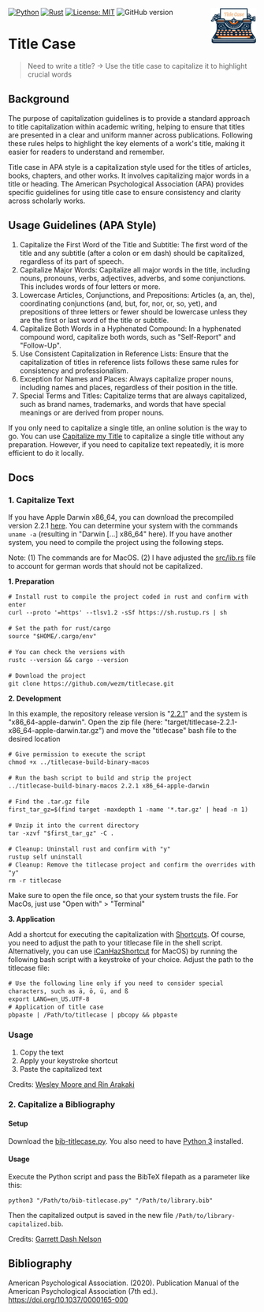 [![Python](https://img.shields.io/badge/Python-3776AB?style=for-the-badge&logo=python&logoColor=white)](https://www.python.org/downloads/release/python-390/) 
[![Rust](https://img.shields.io/badge/Rust-000000?style=for-the-badge&logo=rust&logoColor=white)](https://www.rust-lang.org/learn/get-started)
[![License: MIT](https://img.shields.io/badge/license-MIT-blue)](https://opensource.org/license/mit) 
![GitHub version](https://img.shields.io/github/v/release/lgiesen/title-case?color=green&include_prereleases)
<img align="right" height="72px" src="https://raw.githubusercontent.com/lgiesen/title-case/main/logo.png" />

# Title Case

> Need to write a title? → Use the title case to capitalize it to highlight crucial words

## Background

The purpose of capitalization guidelines is to provide a standard approach to title capitalization within academic writing, helping to ensure that titles are presented in a clear and uniform manner across publications. Following these rules helps to highlight the key elements of a work's title, making it easier for readers to understand and remember.

Title case in APA style is a capitalization style used for the titles of articles, books, chapters, and other works. It involves capitalizing major words in a title or heading. The American Psychological Association (APA) provides specific guidelines for using title case to ensure consistency and clarity across scholarly works. 

## Usage Guidelines (APA Style)
1. Capitalize the First Word of the Title and Subtitle: The first word of the title and any subtitle (after a colon or em dash) should be capitalized, regardless of its part of speech.
2. Capitalize Major Words: Capitalize all major words in the title, including nouns, pronouns, verbs, adjectives, adverbs, and some conjunctions. This includes words of four letters or more.
3. Lowercase Articles, Conjunctions, and Prepositions: Articles (a, an, the), coordinating conjunctions (and, but, for, nor, or, so, yet), and prepositions of three letters or fewer should be lowercase unless they are the first or last word of the title or subtitle.
4. Capitalize Both Words in a Hyphenated Compound: In a hyphenated compound word, capitalize both words, such as "Self-Report" and "Follow-Up".
5. Use Consistent Capitalization in Reference Lists: Ensure that the capitalization of titles in reference lists follows these same rules for consistency and professionalism.
6. Exception for Names and Places: Always capitalize proper nouns, including names and places, regardless of their position in the title.
7. Special Terms and Titles: Capitalize terms that are always capitalized, such as brand names, trademarks, and words that have special meanings or are derived from proper nouns.

If you only need to capitalize a single title, an online solution is the way to go. You can use [Capitalize my Title](https://capitalizemytitle.com/#APAStyle) to capitalize a single title without any preparation. However, if you need to capitalize text repeatedly, it is more efficient to do it locally. 

## Docs
### 1. Capitalize Text

If you have Apple Darwin x86_64, you can download the precompiled version 2.2.1 [here](https://github.com/lgiesen/title-case/blob/main/titlecase-v221-x86_64-apple-darwin). You can determine your system with the commands `uname -a` (resulting in "Darwin [...] x86_64" here).
If you have another system, you need to compile the project using the following steps. 

Note: 
(1) The commands are for MacOS. (2) I have adjusted the [src/lib.rs](https://github.com/lgiesen/title-case/blob/main/lib.rs) file to account for german words that should not be capitalized. 

**1. Preparation**

```
# Install rust to compile the project coded in rust and confirm with enter
curl --proto '=https' --tlsv1.2 -sSf https://sh.rustup.rs | sh

# Set the path for rust/cargo
source "$HOME/.cargo/env"

# You can check the versions with
rustc --version && cargo --version

# Download the project
git clone https://github.com/wezm/titlecase.git
```

**2. Development**

In this example, the repository release version is 
"[2.2.1](https://github.com/wezm/titlecase/releases/tag/v2.2.1)"
and the system is "x86_64-apple-darwin".
Open the zip file (here: "target/titlecase-2.2.1-x86_64-apple-darwin.tar.gz") and move the "titlecase" bash file to the desired location


```
# Give permission to execute the script
chmod +x ../titlecase-build-binary-macos 

# Run the bash script to build and strip the project
../titlecase-build-binary-macos 2.2.1 x86_64-apple-darwin

# Find the .tar.gz file
first_tar_gz=$(find target -maxdepth 1 -name '*.tar.gz' | head -n 1)

# Unzip it into the current directory
tar -xzvf "$first_tar_gz" -C .

# Cleanup: Uninstall rust and confirm with "y"
rustup self uninstall
# Cleanup: Remove the titlecase project and confirm the overrides with "y"
rm -r titlecase
```

Make sure to open the file once, so that your system trusts the file. For MacOs, just use "Open with" > "Terminal"

**3. Application**

Add a shortcut for executing the capitalization with [Shortcuts](https://www.icloud.com/shortcuts/48acb8b78c1f4e46b55d64e29cc6b378). Of course, you need to adjust the path to your titlecase file in the shell script. 
Alternatively, you can use [iCanHazShortcut](https://github.com/deseven/iCanHazShortcut/releases/download/1.3.0/ichs.dmg) for MacOS) by running the following bash script with a keystroke of your choice. Adjust the path to the titlecase file:
```
# Use the following line only if you need to consider special characters, such as ä, ö, ü, and ß
export LANG=en_US.UTF-8
# Application of title case
pbpaste | /Path/to/titlecase | pbcopy && pbpaste
```

### Usage
1. Copy the text
2. Apply your keystroke shortcut
3. Paste the capitalized text

Credits: [Wesley Moore and Rin Arakaki](https://github.com/wezm/titlecase)

### 2. Capitalize a Bibliography
#### Setup

Download the [bib-titlecase.py](https://github.com/lgiesen/title-case/blob/main/bib-titlecase.py). You also need to have [Python 3](https://www.python.org/downloads/) installed.

#### Usage
Execute the Python script and pass the BibTeX filepath as a parameter like this:

```
python3 "/Path/to/bib-titlecase.py" "/Path/to/library.bib"
```

Then the capitalized output is saved in the new file `/Path/to/library-capitalized.bib`. 

Credits: [Garrett Dash Nelson](https://gist.github.com/garrettdashnelson/af0f8307393da37c6f94eda8c4613a4f)

## Bibliography

American Psychological Association. (2020). Publication Manual of the American Psychological Association (7th ed.). https://doi.org/10.1037/0000165-000